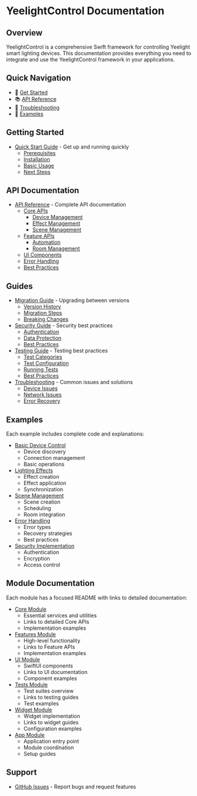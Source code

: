 # YeelightControl Documentation

## Overview
YeelightControl is a comprehensive Swift framework for controlling Yeelight smart lighting devices. This documentation provides everything you need to integrate and use the YeelightControl framework in your applications.

## Quick Navigation
- 🚀 [Get Started](guides/getting-started.md)
- 📚 [API Reference](reference/api-reference.md)
- 🔧 [Troubleshooting](guides/troubleshooting.md)
- 📝 [Examples](examples/)

## Getting Started
- [Quick Start Guide](guides/getting-started.md) - Get up and running quickly
  - [Prerequisites](guides/getting-started.md#prerequisites)
  - [Installation](guides/getting-started.md#installation)
  - [Basic Usage](guides/getting-started.md#quick-start)
  - [Next Steps](guides/getting-started.md#next-steps)

## API Documentation
- [API Reference](reference/api-reference.md) - Complete API documentation
  - [Core APIs](reference/api-reference.md#core-apis)
    - [Device Management](reference/api-reference.md#device-management)
    - [Effect Management](reference/api-reference.md#effect-management)
    - [Scene Management](reference/api-reference.md#scene-management)
  - [Feature APIs](reference/api-reference.md#feature-apis)
    - [Automation](reference/api-reference.md#automation)
    - [Room Management](reference/api-reference.md#room-management)
  - [UI Components](reference/api-reference.md#ui-components)
  - [Error Handling](reference/api-reference.md#error-handling)
  - [Best Practices](reference/api-reference.md#best-practices)

## Guides
- [Migration Guide](guides/migration.md) - Upgrading between versions
  - [Version History](guides/migration.md#version-history)
  - [Migration Steps](guides/migration.md#migration-steps)
  - [Breaking Changes](guides/migration.md#breaking-changes)
- [Security Guide](guides/security.md) - Security best practices
  - [Authentication](guides/security.md#authentication)
  - [Data Protection](guides/security.md#data-protection)
  - [Best Practices](guides/security.md#best-practices)
- [Testing Guide](guides/testing.md) - Testing best practices
  - [Test Categories](guides/testing.md#test-categories)
  - [Test Configuration](guides/testing.md#test-configuration)
  - [Running Tests](guides/testing.md#running-tests)
  - [Best Practices](guides/testing.md#best-practices)
- [Troubleshooting](guides/troubleshooting.md) - Common issues and solutions
  - [Device Issues](guides/troubleshooting.md#device-issues)
  - [Network Issues](guides/troubleshooting.md#network-issues)
  - [Error Recovery](guides/troubleshooting.md#error-recovery)

## Examples
Each example includes complete code and explanations:
- [Basic Device Control](examples/basic-control/README.md)
  - Device discovery
  - Connection management
  - Basic operations
- [Lighting Effects](examples/effects/README.md)
  - Effect creation
  - Effect application
  - Synchronization
- [Scene Management](examples/scenes/README.md)
  - Scene creation
  - Scheduling
  - Room integration
- [Error Handling](examples/error-handling/README.md)
  - Error types
  - Recovery strategies
  - Best practices
- [Security Implementation](examples/security/README.md)
  - Authentication
  - Encryption
  - Access control

## Module Documentation
Each module has a focused README with links to detailed documentation:
- [Core Module](../Sources/Core/README.md)
  - Essential services and utilities
  - Links to detailed Core APIs
  - Implementation examples
- [Features Module](../Sources/Features/README.md)
  - High-level functionality
  - Links to Feature APIs
  - Implementation examples
- [UI Module](../Sources/UI/README.md)
  - SwiftUI components
  - Links to UI documentation
  - Component examples
- [Tests Module](../Sources/Tests/README.md)
  - Test suites overview
  - Links to testing guides
  - Test examples
- [Widget Module](../Sources/Widget/README.md)
  - Widget implementation
  - Links to widget guides
  - Configuration examples
- [App Module](../Sources/App/README.md)
  - Application entry point
  - Module coordination
  - Setup guides

## Support
- [GitHub Issues](https://github.com/DanielKng/YeelightControl/issues) - Report bugs and request features